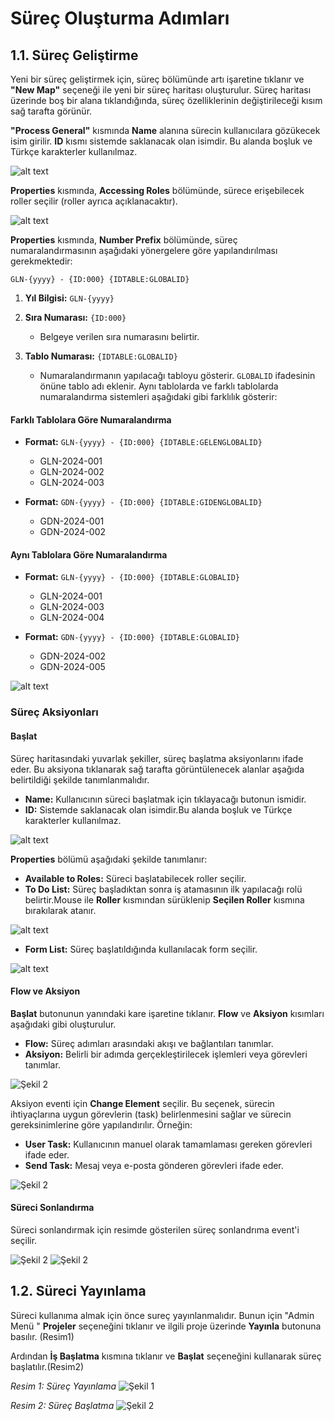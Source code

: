 # Süreç Oluşturma Adımları

## 1.1. Süreç Geliştirme

Yeni bir süreç geliştirmek için, süreç bölümünde artı işaretine tıklanır ve **"New Map"** seçeneği ile yeni bir süreç haritası oluşturulur. Süreç haritası üzerinde boş bir alana tıklandığında, süreç özelliklerinin değiştirileceği kısım sağ tarafta görünür.



 **"Process General"** kısmında **Name** alanına sürecin kullanıcılara gözükecek isim girilir. **ID** kısmı sistemde saklanacak olan isimdir. Bu alanda boşluk ve Türkçe karakterler kullanılmaz.


![alt text](/TimyaBPM-Documents/surecc1.png) 

**Properties** kısmında, **Accessing Roles** bölümünde, sürece erişebilecek roller seçilir (roller ayrıca açıklanacaktır).

![alt text](/TimyaBPM-Documents/surecc2.png) 


**Properties** kısmında, **Number Prefix** bölümünde,  süreç numaralandırmasının aşağıdaki yönergelere göre yapılandırılması gerekmektedir:

`GLN-{yyyy} - {ID:000} {IDTABLE:GLOBALID}`

1. **Yıl Bilgisi:** `GLN-{yyyy}`

   
2. **Sıra Numarası:** `{ID:000}`
   - Belgeye verilen sıra numarasını belirtir.
   
3. **Tablo Numarası:** `{IDTABLE:GLOBALID}`
   - Numaralandırmanın yapılacağı tabloyu gösterir. `GLOBALID` ifadesinin önüne tablo adı eklenir. Aynı tablolarda ve farklı tablolarda numaralandırma sistemleri aşağıdaki gibi farklılık gösterir:

#### Farklı Tablolara Göre Numaralandırma

- **Format:** `GLN-{yyyy} - {ID:000} {IDTABLE:GELENGLOBALID}`

  - GLN-2024-001
  - GLN-2024-002
  - GLN-2024-003

- **Format:** `GDN-{yyyy} - {ID:000} {IDTABLE:GIDENGLOBALID}`

  - GDN-2024-001
  - GDN-2024-002

#### Aynı Tablolara Göre Numaralandırma

- **Format:** `GLN-{yyyy} - {ID:000} {IDTABLE:GLOBALID}`

  - GLN-2024-001
  - GLN-2024-003
  - GLN-2024-004

- **Format:** `GDN-{yyyy} - {ID:000} {IDTABLE:GLOBALID}`

  - GDN-2024-002
  - GDN-2024-005

![alt text](/TimyaBPM-Documents/sıralama.png) 



### Süreç Aksiyonları


#### Başlat
Süreç haritasındaki yuvarlak şekiller, süreç başlatma aksiyonlarını ifade eder. Bu aksiyona tıklanarak sağ tarafta görüntülenecek alanlar aşağıda belirtildiği şekilde tanımlanmalıdır.

- **Name:** Kullanıcının süreci başlatmak için tıklayacağı butonun ismidir.
- **ID:** Sistemde saklanacak olan isimdir.Bu alanda boşluk ve Türkçe karakterler kullanılmaz.

![alt text](/TimyaBPM-Documents/surecc3.png) 


**Properties** bölümü aşağıdaki şekilde tanımlanır:


- **Available to Roles:** Süreci başlatabilecek roller seçilir.
- **To Do List:** Süreç başladıktan sonra iş atamasının ilk yapılacağı rolü belirtir.Mouse ile **Roller** kısmından sürüklenip **Seçilen Roller** kısmına bırakılarak atanır.

 ![alt text](/TimyaBPM-Documents/roller8.png) 

- **Form List:** Süreç başlatıldığında kullanılacak form seçilir.


![alt text](/TimyaBPM-Documents/surecc4.png) 


#### Flow ve Aksiyon
**Başlat** butonunun yanındaki kare işaretine tıklanır. **Flow** ve **Aksiyon** kısımları aşağıdaki gibi oluşturulur.

- **Flow:** Süreç adımları arasındaki akışı ve bağlantıları tanımlar.
- **Aksiyon:** Belirli bir adımda gerçekleştirilecek işlemleri veya görevleri tanımlar.

![Şekil 2](/TimyaBPM-Documents/surecg1.png) 

Aksiyon eventi için **Change Element** seçilir. Bu seçenek, sürecin ihtiyaçlarına uygun görevlerin (task) belirlenmesini sağlar ve sürecin gereksinimlerine göre yapılandırılır. Örneğin:

- **User Task:** Kullanıcının manuel olarak tamamlaması gereken görevleri ifade eder.
- **Send Task:** Mesaj veya e-posta  gönderen görevleri ifade eder.



![Şekil 2](/TimyaBPM-Documents/anahtar.png) 



 #### Süreci Sonlandırma
Süreci sonlandırmak için resimde gösterilen süreç sonlandrıma event'i  seçilir.

![Şekil 2](/TimyaBPM-Documents/son1.png) 
![Şekil 2](/TimyaBPM-Documents/son2.png) 


## 1.2. Süreci Yayınlama

Süreci kullanıma almak için önce sureç yayınlanmalıdır. Bunun için "Admin Menü " **Projeler** seçeneğini tıklanır ve ilgili proje üzerinde **Yayınla** butonuna basılır. (Resim1)

Ardından **İş Başlatma** kısmına tıklanır ve **Başlat** seçeneğini kullanarak süreç başlatılır.(Resim2)

*Resim 1: Süreç Yayınlama*
![Şekil 1](/TimyaBPM-Documents/surecc5.png)  



*Resim 2: Süreç Başlatma*
![Şekil 2](/TimyaBPM-Documents/surecc6.png) 






